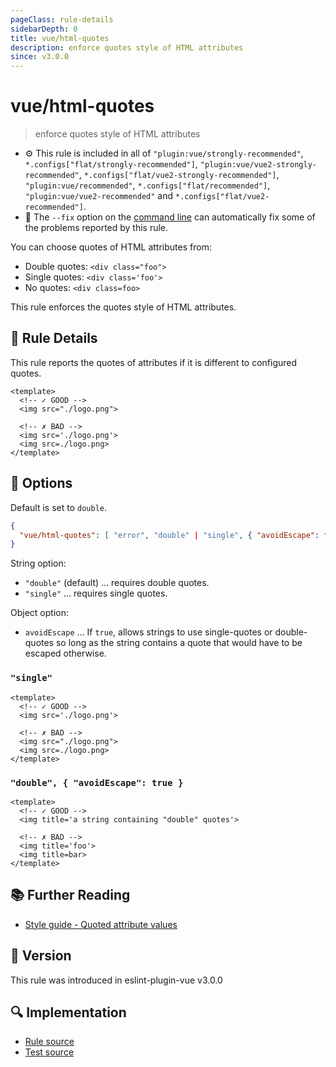 ```yaml
---
pageClass: rule-details
sidebarDepth: 0
title: vue/html-quotes
description: enforce quotes style of HTML attributes
since: v3.0.0
---
```


# vue/html-quotes

> enforce quotes style of HTML attributes

- :gear: This rule is included in all of `"plugin:vue/strongly-recommended"`, `*.configs["flat/strongly-recommended"]`, `"plugin:vue/vue2-strongly-recommended"`, `*.configs["flat/vue2-strongly-recommended"]`, `"plugin:vue/recommended"`, `*.configs["flat/recommended"]`, `"plugin:vue/vue2-recommended"` and `*.configs["flat/vue2-recommended"]`.
- :wrench: The `--fix` option on the [command line](https://eslint.org/docs/user-guide/command-line-interface#fixing-problems) can automatically fix some of the problems reported by this rule.

You can choose quotes of HTML attributes from:

- Double quotes: `<div class="foo">`
- Single quotes: `<div class='foo'>`
- No quotes: `<div class=foo>`

This rule enforces the quotes style of HTML attributes.

## :book: Rule Details

This rule reports the quotes of attributes if it is different to configured quotes.

<eslint-code-block fix :rules="{'vue/html-quotes': ['error']}">

```vue
<template>
  <!-- ✓ GOOD -->
  <img src="./logo.png">

  <!-- ✗ BAD -->
  <img src='./logo.png'>
  <img src=./logo.png>
</template>
```

</eslint-code-block>

## :wrench: Options

Default is set to `double`.

```json
{
  "vue/html-quotes": [ "error", "double" | "single", { "avoidEscape": false } ]
}
```

String option:

- `"double"` (default) ... requires double quotes.
- `"single"` ... requires single quotes.

Object option:

- `avoidEscape` ... If `true`, allows strings to use single-quotes or double-quotes so long as the string contains a quote that would have to be escaped otherwise.

### `"single"`

<eslint-code-block fix :rules="{'vue/html-quotes': ['error', 'single']}">

```vue
<template>
  <!-- ✓ GOOD -->
  <img src='./logo.png'>

  <!-- ✗ BAD -->
  <img src="./logo.png">
  <img src=./logo.png>
</template>
```

</eslint-code-block>

### `"double", { "avoidEscape": true }`

<eslint-code-block fix :rules="{'vue/html-quotes': ['error', 'double', { avoidEscape: true }]}">

```vue
<template>
  <!-- ✓ GOOD -->
  <img title='a string containing "double" quotes'>

  <!-- ✗ BAD -->
  <img title='foo'>
  <img title=bar>
</template>
```

</eslint-code-block>

## :books: Further Reading

- [Style guide - Quoted attribute values](https://vuejs.org/style-guide/rules-strongly-recommended.html#quoted-attribute-values)

## :rocket: Version

This rule was introduced in eslint-plugin-vue v3.0.0

## :mag: Implementation

- [Rule source](https://github.com/vuejs/eslint-plugin-vue/blob/master/lib/rules/html-quotes.js)
- [Test source](https://github.com/vuejs/eslint-plugin-vue/blob/master/tests/lib/rules/html-quotes.js)

